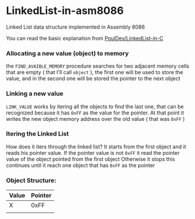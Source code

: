 # LinkedList-in-asm8086
Linked List data structure implemented in Assembly 8086

You can read the basic explanation from [PoulDev/LinkedList-in-C](https://github.com/PoulDev/LinkedList-in-C)

### Allocating a new value (object) to memory
the `FIND_AVAIBLE_MEMORY` procedure searches for two adjacent memory cells that are empty ( that I'll call `object` ), the first one will be used to store the value, and in the second one will be stored the pointer to the next object

### Linking a new value
`LINK_VALUE` works by itering all the objects to find the last one, that can be recognized because it has `0xFF` as the value for the pointer.
At that point it writes the new object memory address over the old value ( that was `0xFF` )

### Itering the Linked List
How does it iters through the linked list?
It starts from the first object and it reads his pointer value.
If the pointer value is not `0xFF` it read the pointer value of the object pointed from the first object
Otherwise it stops
this continues until it reach one object that has `0xFF` as the pointer

### Object Structure:
| Value | Pointer |
| ----- | ------- |
|   X   |   0xFF  |
|       |         |

